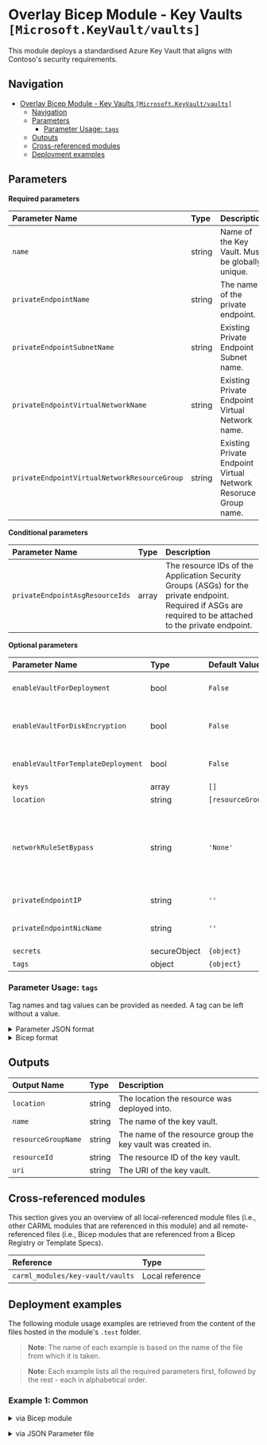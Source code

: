 # Overlay Bicep Module - Key Vaults `[Microsoft.KeyVault/vaults]`

This module deploys a standardised Azure Key Vault that aligns with Contoso's security requirements.

## Navigation

- [Overlay Bicep Module - Key Vaults `[Microsoft.KeyVault/vaults]`](#overlay-bicep-module---key-vaults-microsoftkeyvaultvaults)
  - [Navigation](#navigation)
  - [Parameters](#parameters)
    - [Parameter Usage: `tags`](#parameter-usage-tags)
  - [Outputs](#outputs)
  - [Cross-referenced modules](#cross-referenced-modules)
  - [Deployment examples](#deployment-examples)

## Parameters

**Required parameters**

| Parameter Name | Type | Description |
| :-- | :-- | :-- |
| `name` | string | Name of the Key Vault. Must be globally unique. |
| `privateEndpointName` | string | The name of the private endpoint. |
| `privateEndpointSubnetName` | string | Existing Private Endpoint Subnet name. |
| `privateEndpointVirtualNetworkName` | string | Existing Private Endpoint Virtual Network name. |
| `privateEndpointVirtualNetworkResourceGroup` | string | Existing Private Endpoint Virtual Network Resoruce Group name. |

**Conditional parameters**

| Parameter Name | Type | Description |
| :-- | :-- | :-- |
| `privateEndpointAsgResourceIds` | array | The resource IDs of the Application Security Groups (ASGs) for the private endpoint. Required if ASGs are required to be attached to the private endpoint. |

**Optional parameters**

| Parameter Name | Type | Default Value | Allowed Values | Description |
| :-- | :-- | :-- | :-- | :-- |
| `enableVaultForDeployment` | bool | `False` |  | Specifies if the vault is enabled for deployment by script or compute. Default is set to false. |
| `enableVaultForDiskEncryption` | bool | `False` |  | Specifies if the azure platform has access to the vault for enabling disk encryption scenarios. Default is set to false. |
| `enableVaultForTemplateDeployment` | bool | `False` |  | Specifies if the vault is enabled for a template deployment. Default is set to false. |
| `keys` | array | `[]` |  | All keys to create. |
| `location` | string | `[resourceGroup().location]` |  | Location for all resources. |
| `networkRuleSetBypass` | string | `'None'` | `[AzureServices, None]` | Indicates what traffic can bypass network rules. This can be 'AzureServices' or 'None'. It must be set to 'AzureServices' if 'enableVaultForDeployment' or 'enableVaultForTemplateDeployment' are set to true. Default value is set to 'None'.. |
| `privateEndpointIP` | string | `''` |  | The static privavte IP address for the private endpoint. |
| `privateEndpointNicName` | string | `''` |  | The custom name of the network interface attached to the private endpoint. |
| `secrets` | secureObject | `{object}` |  | All secrets to create. |
| `tags` | object | `{object}` |  | Tags of the resource. |


### Parameter Usage: `tags`

Tag names and tag values can be provided as needed. A tag can be left without a value.

<details>

<summary>Parameter JSON format</summary>

```json
"tags": {
    "value": {
        "Environment": "Non-Prod",
        "Contact": "test.user@testcompany.com",
        "PurchaseOrder": "1234",
        "CostCenter": "7890",
        "ServiceName": "DeploymentValidation",
        "Role": "DeploymentValidation"
    }
}
```

</details>

<details>

<summary>Bicep format</summary>

```bicep
tags: {
    Environment: 'Non-Prod'
    Contact: 'test.user@testcompany.com'
    PurchaseOrder: '1234'
    CostCenter: '7890'
    ServiceName: 'DeploymentValidation'
    Role: 'DeploymentValidation'
}
```

</details>
<p>

## Outputs

| Output Name | Type | Description |
| :-- | :-- | :-- |
| `location` | string | The location the resource was deployed into. |
| `name` | string | The name of the key vault. |
| `resourceGroupName` | string | The name of the resource group the key vault was created in. |
| `resourceId` | string | The resource ID of the key vault. |
| `uri` | string | The URI of the key vault. |

## Cross-referenced modules

This section gives you an overview of all local-referenced module files (i.e., other CARML modules that are referenced in this module) and all remote-referenced files (i.e., Bicep modules that are referenced from a Bicep Registry or Template Specs).

| Reference | Type |
| :-- | :-- |
| `carml_modules/key-vault/vaults` | Local reference |

## Deployment examples

The following module usage examples are retrieved from the content of the files hosted in the module's `.test` folder.
   >**Note**: The name of each example is based on the name of the file from which it is taken.

   >**Note**: Each example lists all the required parameters first, followed by the rest - each in alphabetical order.

<h3>Example 1: Common</h3>

<details>

<summary>via Bicep module</summary>

```bicep
module vaults './key-vault/vaults/main.bicep' = {
  name: '${uniqueString(deployment().name, location)}-test-kvvcom'
  params: {
    name: '<name>'
    privateEndpointName: '<privateEndpointName>'
    privateEndpointSubnetName: '<privateEndpointSubnetName>'
    privateEndpointVirtualNetworkName: '<privateEndpointVirtualNetworkName>'
    privateEndpointVirtualNetworkResourceGroup: '<privateEndpointVirtualNetworkResourceGroup>'
    enableVaultForDeployment: true
    enableVaultForDiskEncryption: false
    enableVaultForTemplateDeployment: true
    keys: [
      {
        attributesExp: 1725109032
        attributesNbf: 10000
        name: 'keyName'
        rotationPolicy: {
          attributes: {
            expiryTime: 'P2Y'
          }
          lifetimeActions: [
            {
              action: {
                type: 'Rotate'
              }
              trigger: {
                timeBeforeExpiry: 'P2M'
              }
            }
            {
              action: {
                type: 'Notify'
              }
              trigger: {
                timeBeforeExpiry: 'P30D'
              }
            }
          ]
        }
      }
    ]
    networkRuleSetBypass: 'AzureServices'
    privateEndpointAsgResourceIds: [
      '<asgResourceId>'
    ]
    privateEndpointNicName: '<privateEndpointNicName>'
    secrets: {
      secureList: [
        {
          attributesExp: 1702648632
          attributesNbf: 10000
          contentType: 'string'
          name: 'secretName'
          value: 'secretValue'
        }
      ]
    }
    tags: {
      Environment: 'Non-Prod'
      Role: 'ContosoVML Deployment Validation'
    }
  }
}
```

</details>
<p>

<details>

<summary>via JSON Parameter file</summary>

```json
{
  "$schema": "https://schema.management.azure.com/schemas/2019-04-01/deploymentParameters.json#",
  "contentVersion": "1.0.0.0",
  "parameters": {
    "name": {
      "value": "<name>"
    },
    "privateEndpointName": {
      "value": "<privateEndpointName>"
    },
    "privateEndpointSubnetName": {
      "value": "<privateEndpointSubnetName>"
    },
    "privateEndpointVirtualNetworkName": {
      "value": "<privateEndpointVirtualNetworkName>"
    },
    "privateEndpointVirtualNetworkResourceGroup": {
      "value": "<privateEndpointVirtualNetworkResourceGroup>"
    },
    "enableVaultForDeployment": {
      "value": true
    },
    "enableVaultForDiskEncryption": {
      "value": false
    },
    "enableVaultForTemplateDeployment": {
      "value": true
    },
    "keys": {
      "value": [
        {
          "attributesExp": 1725109032,
          "attributesNbf": 10000,
          "name": "keyName",
          "rotationPolicy": {
            "attributes": {
              "expiryTime": "P2Y"
            },
            "lifetimeActions": [
              {
                "action": {
                  "type": "Rotate"
                },
                "trigger": {
                  "timeBeforeExpiry": "P2M"
                }
              },
              {
                "action": {
                  "type": "Notify"
                },
                "trigger": {
                  "timeBeforeExpiry": "P30D"
                }
              }
            ]
          }
        }
      ]
    },
    "networkRuleSetBypass": {
      "value": "AzureServices"
    },
    "privateEndpointAsgResourceIds": {
      "value": [
        "<asgResourceId>"
      ]
    },
    "privateEndpointNicName": {
      "value": "<privateEndpointNicName>"
    },
    "secrets": {
      "value": {
        "secureList": [
          {
            "attributesExp": 1702648632,
            "attributesNbf": 10000,
            "contentType": "string",
            "name": "secretName",
            "value": "secretValue"
          }
        ]
      }
    },
    "tags": {
      "value": {
        "Environment": "Non-Prod",
        "Role": "ContosoVML Deployment Validation"
      }
    }
  }
}
```

</details>
<p>
